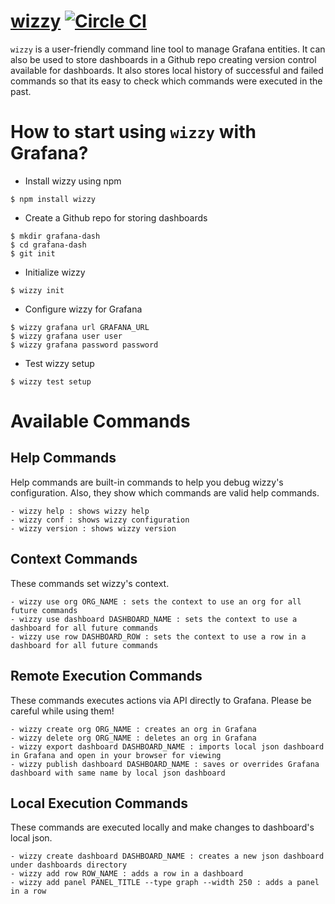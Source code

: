[wizzy](https://github.com/utkarshcmu/wizzy) [![Circle CI](https://circleci.com/gh/utkarshcmu/wizzy.svg?style=svg)](https://circleci.com/gh/utkarshcmu/wizzy)
================
`wizzy` is a user-friendly command line tool to manage Grafana entities. It can also be used to store dashboards in a Github repo creating version control available for dashboards. It also stores local history of successful and failed commands so that its easy to check which commands were executed in the past.

# How to start using `wizzy` with Grafana?
- Install wizzy using npm
```
$ npm install wizzy
```
- Create a Github repo for storing dashboards
```
$ mkdir grafana-dash
$ cd grafana-dash
$ git init
```
- Initialize wizzy
```
$ wizzy init
```
- Configure wizzy for Grafana
```
$ wizzy grafana url GRAFANA_URL
$ wizzy grafana user user
$ wizzy grafana password password
```
- Test wizzy setup
```
$ wizzy test setup
```

# Available Commands

## Help Commands
Help commands are built-in commands to help you debug wizzy's configuration. Also, they show which commands are valid help commands.
```
- wizzy help : shows wizzy help
- wizzy conf : shows wizzy configuration
- wizzy version : shows wizzy version
```

## Context Commands
These commands set wizzy's context.
```
- wizzy use org ORG_NAME : sets the context to use an org for all future commands
- wizzy use dashboard DASHBOARD_NAME : sets the context to use a dashboard for all future commands
- wizzy use row DASHBOARD_ROW : sets the context to use a row in a dashboard for all future commands
```

## Remote Execution Commands
These commands executes actions via API directly to Grafana. Please be careful while using them!
```
- wizzy create org ORG_NAME : creates an org in Grafana
- wizzy delete org ORG_NAME : deletes an org in Grafana
- wizzy export dashboard DASHBOARD_NAME : imports local json dashboard in Grafana and open in your browser for viewing
- wizzy publish dashboard DASHBOARD_NAME : saves or overrides Grafana dashboard with same name by local json dashboard
```

## Local Execution Commands
These commands are executed locally and make changes to dashboard's local json.
```
- wizzy create dashboard DASHBOARD_NAME : creates a new json dashboard under dashboards directory
- wizzy add row ROW_NAME : adds a row in a dashboard
- wizzy add panel PANEL_TITLE --type graph --width 250 : adds a panel in a row
```
